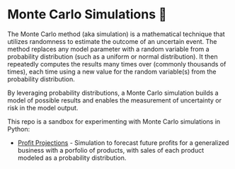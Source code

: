 # Monte Carlo Simulations 🎲

The Monte Carlo method (aka simulation) is a mathematical technique that utilizes randomness to estimate the outcome of an uncertain event. The method replaces any model parameter with a random variable from a probability distribution (such as a uniform or normal distribution). It then repeatedly computes the results many times over (commonly thousands of times), each time using a new value for the random variable(s) from the probability distribution.

By leveraging probability distributions, a Monte Carlo simulation builds a model of possible results and enables the measurement of uncertainty or risk in the model output.

This repo is a sandbox for experimenting with Monte Carlo simulations in Python:

- [Profit Projections](https://github.com/data-sandbox/monte-carlo/blob/main/profit_projection.ipynb) - Simulation to forecast future profits for a generalized business with a porfolio of products, with sales of each product modeled as a probability distribution.
